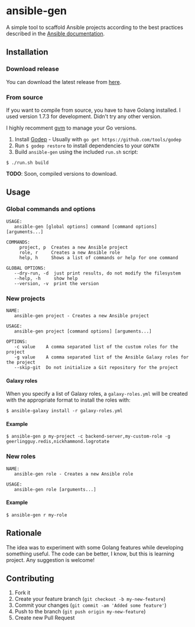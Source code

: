 # ansible-gen

A simple tool to scaffold Ansible projects according to the best practices described in the [Ansible documentation](http://docs.ansible.com/ansible/playbooks_best_practices.html).

## Installation

### Download release

You can download the latest release from [here](https://github.com/eljuanchosf/ansible-gen/releases).

### From source

If you want to compile from source, you have to have Golang installed. I used version 1.7.3 for development. Didn't try any other version.

I highly recomment [gvm](https://github.com/moovweb/gvm) to manage your Go versions. 

1. Install [Godep](https://github.com/tools/godep) - Usually with `go get https://github.com/tools/godep`
2. Run `$ godep restore` to install dependencies to your `GOPATH`
3. Build `ansible-gen` using the included `run.sh` script: 
```
$ ./run.sh build
```

**TODO**: Soon, compiled versions to download.

## Usage

### Global commands and options

```
USAGE:
   ansible-gen [global options] command [command options] [arguments...]

COMMANDS:
     project, p  Creates a new Ansible project
     role, r     Creates a new Ansible role
     help, h     Shows a list of commands or help for one command

GLOBAL OPTIONS:
   --dry-run, -d  just print results, do not modify the filesystem
   --help, -h     show help
   --version, -v  print the version
```

### New projects

```
NAME:
   ansible-gen project - Creates a new Ansible project

USAGE:
   ansible-gen project [command options] [arguments...]

OPTIONS:
   -c value    A comma separated list of the custom roles for the project
   -g value    A comma separated list of the Ansible Galaxy roles for the project
   --skip-git  Do not initialize a Git repository for the project
```

#### Galaxy roles

When you specify a list of Galaxy roles, a `galaxy-roles.yml` will be created with the appropriate format to install the roles with:

```
$ ansible-galaxy install -r galaxy-roles.yml
```

#### Example

```
$ ansible-gen p my-project -c backend-server,my-custom-role -g geerlingguy.redis,nickhammond.logrotate 
```

### New roles

```
NAME:
   ansible-gen role - Creates a new Ansible role

USAGE:
   ansible-gen role [arguments...]
```

#### Example

```
$ ansible-gen r my-role 
```

## Rationale

The idea was to experiment with some Golang features while developing something useful.
The code can be better, I know, but this is learning project. Any suggestion is welcome!


## Contributing

1. Fork it
2. Create your feature branch (`git checkout -b my-new-feature`)
3. Commit your changes (`git commit -am 'Added some feature'`)
4. Push to the branch (`git push origin my-new-feature`)
5. Create new Pull Request